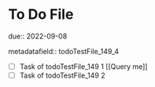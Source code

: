 # To Do File

due:: 2022-09-08

metadatafield:: todoTestFile_149\_4

- [ ] Task of todoTestFile_149 1 [[Query me]]
- [ ] Task of todoTestFile_149 2
